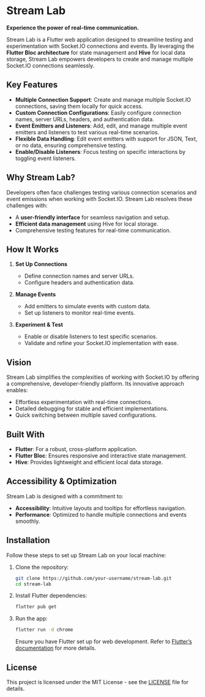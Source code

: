 # Stream Lab

**Experience the power of real-time communication.**

Stream Lab is a Flutter web application designed to streamline testing and experimentation with Socket.IO connections and events. By leveraging the **Flutter Bloc architecture** for state management and **Hive** for local data storage, Stream Lab empowers developers to create and manage multiple Socket.IO connections seamlessly.

## Key Features

- **Multiple Connection Support**: Create and manage multiple Socket.IO connections, saving them locally for quick access.
- **Custom Connection Configurations**: Easily configure connection names, server URLs, headers, and authentication data.
- **Event Emitters and Listeners**: Add, edit, and manage multiple event emitters and listeners to test various real-time scenarios.
- **Flexible Data Handling**: Edit event emitters with support for JSON, Text, or no data, ensuring comprehensive testing.
- **Enable/Disable Listeners**: Focus testing on specific interactions by toggling event listeners.

## Why Stream Lab?

Developers often face challenges testing various connection scenarios and event emissions when working with Socket.IO. Stream Lab resolves these challenges with:

- A **user-friendly interface** for seamless navigation and setup.
- **Efficient data management** using Hive for local storage.
- Comprehensive testing features for real-time communication.

## How It Works

1. **Set Up Connections**

   - Define connection names and server URLs.
   - Configure headers and authentication data.

2. **Manage Events**

   - Add emitters to simulate events with custom data.
   - Set up listeners to monitor real-time events.

3. **Experiment & Test**
   - Enable or disable listeners to test specific scenarios.
   - Validate and refine your Socket.IO implementation with ease.

## Vision

Stream Lab simplifies the complexities of working with Socket.IO by offering a comprehensive, developer-friendly platform. Its innovative approach enables:

- Effortless experimentation with real-time connections.
- Detailed debugging for stable and efficient implementations.
- Quick switching between multiple saved configurations.

## Built With

- **Flutter**: For a robust, cross-platform application.
- **Flutter Bloc**: Ensures responsive and interactive state management.
- **Hive**: Provides lightweight and efficient local data storage.

## Accessibility & Optimization

Stream Lab is designed with a commitment to:

- **Accessibility**: Intuitive layouts and tooltips for effortless navigation.
- **Performance**: Optimized to handle multiple connections and events smoothly.

## Installation

Follow these steps to set up Stream Lab on your local machine:

1. Clone the repository:

   ```bash
   git clone https://github.com/your-username/stream-lab.git
   cd stream-lab
   ```

2. Install Flutter dependencies:

   ```bash
   flutter pub get
   ```

3. Run the app:

   ```bash
   flutter run -d chrome
   ```

   Ensure you have Flutter set up for web development. Refer to [Flutter’s documentation](https://docs.flutter.dev/get-started/web) for more details.

## License

This project is licensed under the MIT License - see the [LICENSE](./LICENSE) file for details.
